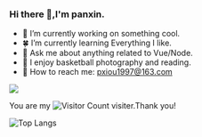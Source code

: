 ### Hi there 👋,I'm panxin.

- :palm_tree: I’m currently working on something cool.
- :four_leaf_clover: I’m currently learning Everything I like.
- :sunflower: Ask me about anything related to Vue/Node.
- :cactus: I enjoy basketball photography and reading.
- :paw_prints: How to reach me: pxiou1997@163.com


![](https://github-readme-stats.vercel.app/api?username=pxbtf&show_icons=true&theme=tokyonight)

You are my ![Visitor Count](https://profile-counter.glitch.me/pxbtf/count.svg) visiter.Thank you!

![Top Langs](https://github-readme-stats.vercel.app/api/top-langs/?username=pxbtf&layout=compact&theme=tokyonight)


<!---
pxbtf/pxbtf is a ✨ special ✨ repository because its `README.md` (this file) appears on your GitHub profile.
You can click the Preview link to take a look at your changes.
--->


